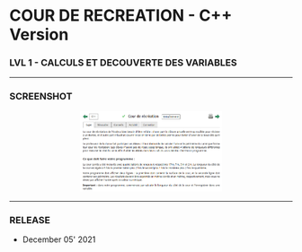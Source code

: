 # COUR DE RECREATION - C++ Version
### LVL 1 - CALCULS ET DECOUVERTE DES VARIABLES

---
### **SCREENSHOT**

<div align="center">
    <img
        src="https://github.com/Ayckinn/CPP/blob/main/FRANCE_IOI/LEVEL_01/3_Calculs_et_variables/05_cour_recreation/todo.png"
        alt="DEMO"
        style="width:50%">
</div>

---
### **RELEASE**

- December 05' 2021